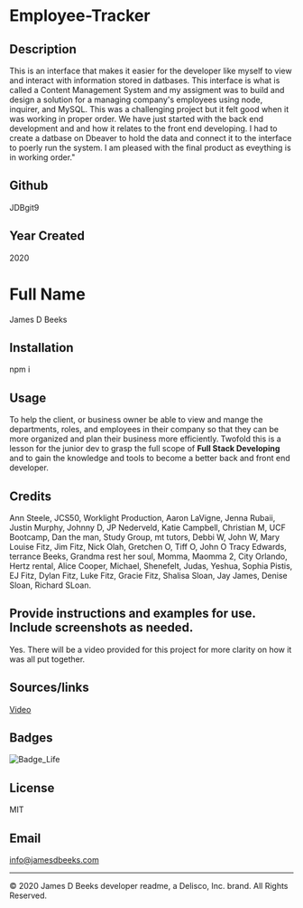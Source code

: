 # Employee-Tracker

## Description
This is an interface that makes it easier for the developer like myself to view and interact with information stored in datbases.  This interface is what is called a Content Management System and my assigment was to build and design a solution for a managing company's employees using node, inquirer, and MySQL.   This was a challenging project but it felt good when it was working in proper order. We have just started with the back end development and and how it relates to the front end developing.  I had to create a datbase on Dbeaver to hold the data and connect it to the interface to poerly run the system.   I am pleased with the final product as eveything is in working order."   

## Github
JDBgit9

## Year Created
2020

# Full Name
James D Beeks

## Installation
npm i

## Usage
To help the client, or business owner be able to view and mange the departments, roles, and employees in their company so that they can be more organized and plan their business more efficiently. Twofold this is a lesson for the junior dev to grasp the full scope of **Full Stack Developing** and to gain the knowledge and tools to become a better back and front end developer.

## Credits
Ann Steele, JCS50, Worklight Production, Aaron LaVigne, Jenna Rubaii, Justin Murphy, Johnny D, JP Nederveld, Katie Campbell, Christian M, UCF Bootcamp, Dan the man, Study Group, mt tutors, Debbi W, John W, Mary Louise Fitz, Jim Fitz, Nick Olah, Gretchen O, Tiff O, John O Tracy Edwards, terrance Beeks, Grandma rest her soul, Momma, Maomma 2, City Orlando, Hertz rental, Alice Cooper, Michael, Shenefelt, Judas, Yeshua, Sophia Pistis, EJ Fitz, Dylan Fitz, Luke Fitz, Gracie Fitz, Shalisa Sloan, Jay James, Denise Sloan, Richard SLoan.

## Provide instructions and examples for use. Include screenshots as needed.
Yes. There will be a video provided for this project for more clarity on how it was all put together.

## Sources/links
[Video](https://drive.google.com/file/d/112pJuxuyjEdGAj-XleBNOZ-o2L7dkkqi/view)

## Badges
![Badge_Life](https://img.shields.io/github/license/JDBgit9/Employee-Tracker)

## License 
MIT

## Email
info@jamesdbeeks.com


---
© 2020 James D Beeks developer readme, a Delisco, Inc. brand. All Rights Reserved.





    
